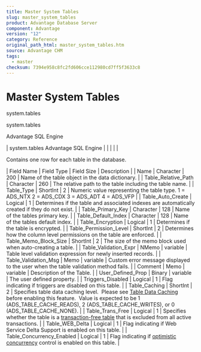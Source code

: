 ```yaml
---
title: Master System Tables
slug: master_system_tables
product: Advantage Database Server
component: Advantage
version: "12"
category: Reference
original_path_html: master_system_tables.htm
source: Advantage CHM
tags:
  - master
checksum: 7394e958c8fc2fd606cce112980cd7ff5f3633c8
---
```


# Master System Tables

system.tables

system.tables

Advantage SQL Engine

| system.tables  Advantage SQL Engine |  |  |  |  |

Contains one row for each table in the database.

| Field Name | Field Type | Field Size | Description |
| Name | Character | 200 | Name of the table object in the data dictionary. |
| Table\_Relative\_Path | Character | 260 | The relative path to the table including the table name. |
| Table\_Type | ShortInt | 2 | Numeric value representing the table type.  1 = ADS\_NTX  2 = ADS\_CDX  3 = ADS\_ADT  4 = ADS\_VFP |
| Table\_Auto\_Create | Logical | 1 | Determines if the table and associated indexes are automatically created if they do not exist. |
| Table\_Primary\_Key | Character | 128 | Name of the tables primary key. |
| Table\_Default\_Index | Character | 128 | Name of the tables default index. |
| Table\_Encryption | Logical | 1 | Determines if the table is encrypted. |
| Table\_Permission\_Level | ShortInt | 2 | Determines how the column level permissions on the table are enforced. |
| Table\_Memo\_Block\_Size | ShortInt | 2 | The size of the memo block used when auto-creating a table. |
| Table\_Validation\_Expr | NMemo | variable | Table level validation expression for newly inserted records. |
| Table\_Validation\_Msg | Memo | variable | Custom error message displayed to the user when the table validation method fails. |
| Comment | Memo | variable | Description of the Table. |
| User\_Defined\_Prop | Binary | variable | The user defined property. |
| Triggers\_Disabled | Logical | 1 | Flag indicating if triggers are disabled on this table. |
| Table\_Caching | ShortInt | 2 | Specifies table data caching level.  Please see [Table Data Caching](master_table_data_caching.md) before enabling this feature.  Value is expected to be 1 (ADS\_TABLE\_CACHE\_READS), 2 (ADS\_TABLE\_CACHE\_WRITES), or 0 (ADS\_TABLE\_CACHE\_NONE). |
| Table\_Trans\_Free | Logical | 1 | Specifies whether the table is a [transaction-free table](master_transaction_free_tables.md) that is excluded from all active transactions. |
| Table\_WEB\_Delta | Logical | 1 | Flag indicating if Web Service Delta Support is enabled on this table. |
| Table\_Concurrency\_Enabled | Logical | 1 | Flag indicating if [optimistic concurrency](master_optimistic_concurrency.md) control is enabled on this table. |
